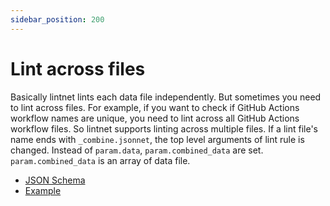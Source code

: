 ```yaml
---
sidebar_position: 200
---
```


# Lint across files

Basically lintnet lints each data file independently.
But sometimes you need to lint across files.
For example, if you want to check if GitHub Actions workflow names are unique,
you need to lint across all GitHub Actions workflow files.
So lintnet supports linting across multiple files.
If a lint file's name ends with `_combine.jsonnet`, the top level arguments of lint rule is changed.
Instead of `param.data`, `param.combined_data` are set.
`param.combined_data` is an array of data file.

- [JSON Schema](https://github.com/lintnet/lintnet/blob/main/json-schema/lint-top-level-argument.json)
- [Example](https://github.com/lintnet-modules/github-actions/blob/main/workflow_name_must_be_unique/main_combine.jsonnet)

